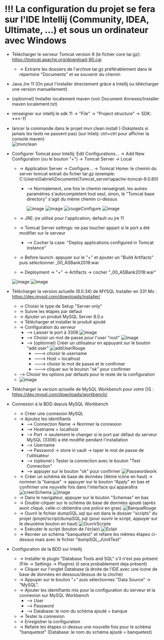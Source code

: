<h1>!!! La configuration du projet se fera sur l'IDE Intellij (Community, IDEA, Ultimate, ...) et sous un ordinateur avec Windows</h1>


- Télécharger le serveur Tomcat version 9 (le fichier core tar.gz): https://tomcat.apache.org/download-90.cgi
	- -> Extraire les dossiers de l'archive tar.gz préférablement dans le répertoire "Documents" et se souvenir du chemin

- Java Jre 11 (On peut l'installer directement grâce à Intellij ou télécharger une version manuellement)<br/>

- (optionnel) Installer localement maven (voir Document Annexes/Installer maven localement.txt)<br/>

- renseigner sur intellij le sdk 11 -> "File" -> "Project structure" -> SDK: ***-11

- lancer la commande dans le projet mvn clean install (-Dskiptests si jamais les tests ne passent pas) (sur Intelij: ctrl+ctrl pour afficher la console maven)<br/>
![mvnclean](https://github.com/Raider472/QualiteDevTP/assets/60116030/e76f257f-3a66-4cfe-9a4d-0337ce30b03b)

- Configurer Tomcat pour Intellij: Edit Configurations... -> Add New Configuration (ou le bouton "+") -> Tomcat Server -> Local
	- -> Application Server -> Configure... -> Tomcat Home: le chemin du server tomcat extrait du ficher tar.gz (exemple: C:\Users\Gabriel\Documents\Tomcat_server\apache-tomcat-9.0.80)
		- --> Normalement, une fois le chemin renseignait, les autres paramètres s'autocompletent tout seul, sinon, le "Tomcat base directory" s'agit du même chemin ci-dessus
  
    		 ![image](https://github.com/Raider472/QualiteDevTP/assets/60116030/ac781343-6f6e-4431-a31e-a3f72d840367)
        	 ![image](https://github.com/Raider472/QualiteDevTP/assets/60116030/f0df2e26-1554-4afe-9faf-caa77c1b81e2)
    		 ![rougeConfigure](https://github.com/Raider472/QualiteDevTP/assets/60116030/c3e755ff-6345-4881-a37a-927cf8d66e57)
    		 ![image](https://github.com/Raider472/QualiteDevTP/assets/60116030/513da4fb-875e-4c4e-8d04-439716225910)
    
	- -> JRE: jre utilisé pour l'application, default ou jre 11

	- -> Tomcat Server settings: ne pas toucher appart si le port a été modifier sur le serveur
		- --> Cocher la case: "Deploy applications configured in Tomcat instance"

	- -> Before launch: appuyer sur le "+" et ajouter un "Build Artifacts" puis sélectionner _00_ASBank2018:war

	- -> Deployment -> "+" -> Artifacts -> cocher "_00_ASBank2018:war"

	 ![image](https://github.com/Raider472/QualiteDevTP/assets/60116030/306ef2f1-e931-4fe6-8e26-d0fa6d20871e)
   	 ![image](https://github.com/Raider472/QualiteDevTP/assets/60116030/64ff4166-a89c-4501-814a-7a17547d4eb4)

- Télécharger la version actuelle (8.0.34) de MYSQL Installer en 331 Mo : https://dev.mysql.com/downloads/installer/ 
	- -> Choisir le type de Setup "Server only"
	- -> Suivre les étapes par défaut
	- -> Ajouter un produit MySQL Server 8.0.x
	- -> Télécharger et installer le produit ajouté
	- -> Configuration du serveur
		- --> Laisser le port à 3306
 		![image](https://github.com/Raider472/QualiteDevTP/assets/60116030/7dde225f-04bb-46f3-ba13-15e2763937d0)
		- --> Choisir un mot de passe pour l'user "root"
    		![image](https://github.com/Raider472/QualiteDevTP/assets/60116030/dfdd1b83-5440-4128-b049-412e33f995d3)
		- --> (optionnel) Créer un utilisateur en appuyant sur le bouton "add user"
    		![addUserRouge](https://github.com/Raider472/QualiteDevTP/assets/60116030/f68c01a9-fcee-48e0-94ea-630462310d6b)
			- ---> choisir le username
			- ---> Host = localhost
			- ---> choisir le mot de passe et le confirmer
			- ---> cliquer sur le bouton "ok" pour confirmer
	- --> Choisir les options par défauts pour le reste de la configuration
   	- ![image](https://github.com/Raider472/QualiteDevTP/assets/60116030/337d5c99-bc0a-49ce-8b47-2989e924e504)


- Télécharger la version actuelle de MySQL Workbench pour votre OS : https://dev.mysql.com/downloads/workbench/

- Connexion à la BDD depuis MySQL Workbench
	- -> Créer une connexion MySQL
	- -> Ajoutez les identifiants
		- --> Connection Name -> Nommer la connexion
		- --> Hostname = localhost
		- --> Port -> seulement le changer si le port par défaut du serveur MySQL (3306) a été modifié pendant l'installation
		- --> Username
		- --> Password -> store in vault -> taper le mot de passe de l'utilisateur
		- --> (optionel ) Tester la connection avec le bouton "Test Connection"
		- --> appuyer sur le bouton "ok" pour confirmer
  		![Passwordwork](https://github.com/Raider472/QualiteDevTP/assets/60116030/7737f7f7-c99b-430c-a5dc-5fa66fd6dd05)
	- -> Créer un schéma de base de données (4ème icône en haut) -> nommer la "banque" -> appuyer sur le bouton "Apply" en bas et confirmer une nouvelle fois dans l'interface qui apparaîtra
   	![creerSchema](https://github.com/Raider472/QualiteDevTP/assets/60116030/050a4df3-5a33-4486-903f-fce473825c8d)
   	![image](https://github.com/Raider472/QualiteDevTP/assets/60116030/6b0315bc-a8e6-4631-b95f-783180dfb72e)
	- -> Dans le navigateur, appuyer sur le bouton "Schemas" en bas
	- -> Double-cliquer sur le schéma de base de données ajouté (après avoir cliqué, celle-ci obtiendra une police en gras)
   	![BanqueRouge](https://github.com/Raider472/QualiteDevTP/assets/60116030/dd3871b8-05a6-4b00-b523-0726eec239ff)
	- -> Ouvrir le fichier dumpSQL.sql qui est dans le dossier "scripts" du projet /projet/script/dumpSQL.sql (pour ouvrir le script, appuyer sur le deuxième bouton en haut)
   	![OuvrirScripte](https://github.com/Raider472/QualiteDevTP/assets/60116030/77adb28e-f1fb-454b-9858-4c4f7cacfe38)
	- -> Exécuter le script (bouton de l'éclair)
   	![Eclair](https://github.com/Raider472/QualiteDevTP/assets/60116030/8994f33e-c7c9-48f5-83a6-708025834c25)
	- -> Recréer un schéma "banquetest" et refaire les mêmes étapes ci-dessus mais avec le fichier "dumpSQL_JUnitTest"
			
- Configuration de la BDD sur Intellij
	- -> Installer le plugin "Database Tools and SQL" s'il n'est pas présent (File -> Settings -> Plugins) (il sera probablement deja présent)
	- -> Cliquer sur l'onglet Database (à droite de l'IDE avec une icone de base de données en dessous/dessus de la cloche)
	- -> Appuyer sur le bouton "+" puis sélectionnez "Data Source" -> "MySQL".
	- -> Ajouter les identifiants mis pour la configuration du serveur et la connexion sur MySQL Workbench
		- --> User
		- --> Password
		- --> Database: le nom du schéma ajouté = banque
	- -> Tester la connexion
	- -> Enregistrer la configuration
	- -> Refaire les étapes ci-dessus une nouvelle fois pour le schéma "banquetest" (Database: le nom du schéma ajouté = banquetest)
